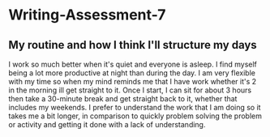# Writing-Assessment-7
<h2> My routine and how I think I'll structure my days</h2>
<p>I work so much better when it's quiet and everyone is asleep. I find myself being a lot more productive at night than during the day. I am very flexible with my time so when my mind reminds me that I have work whether it's 2 in the morning ill get straight to it. Once I start, I can sit for about 3 hours then take a 30-minute break and get straight back to it, whether that includes my weekends. I prefer to understand the work that I am doing so it takes me a bit longer, in comparison to quickly problem solving the problem or activity and getting it done with a lack of understanding.</p>
